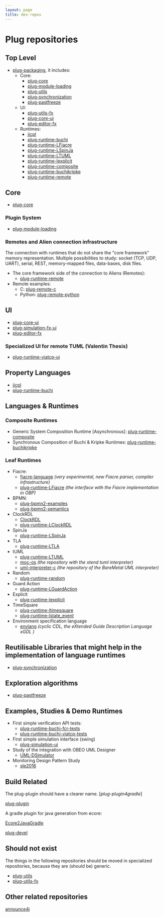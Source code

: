 ```yaml
---
layout: page
title: dev-repos
---
```


# Plug repositories

## Top Level

- [plug-packaging](https://github.com/plug-obp/plug-packaging.git), it includes:
    - Core:
        - [plug-core](https://bitbucket.org/plug-team/plug-core.git)
        - [plug-module-loading](https://bitbucket.org/plug-team/plug-module-loading)
        - [plug-utils](https://bitbucket.org/plug-team/plug-utils)
        - [plug-synchronization](https://bitbucket.org/plug-team/plug-synchronization)
        - [plug-pastfreeze](https://bitbucket.org/plug-team/plug-pastfreeze)
    - UI:
        - [plug-utils-fx](https://bitbucket.org/plug-team/plug-utils-fx)
        - [plug-core-ui](https://bitbucket.org/plug-team/plug-core-ui)
        - [plug-editor-fx](https://bitbucket.org/plug-team/plug-editor-fx.git)
    - Runtimes:
        - [jicpl](https://bitbucket.org/plug-team/jicpl.git)
        - [plug-runtime-buchi](https://bitbucket.org/plug-team/plug-runtime-buchi)
        - [plug-runtime-LFiacre](https://bitbucket.org/plug-team/plug-runtime-LFiacre)
        - [plug-runtime-LSpinJa](https://bitbucket.org/plug-team/plug-runtime-LSpinJa)
        - [plug-runtime-LTUML](https://bitbucket.org/plug-team/plug-runtime-LTUML)
        - [plug-runtime-lexplicit](https://bitbucket.org/plug-team/plug-runtime-lexplicit)
        - [plug-runtime-composite](https://bitbucket.org/plug-team/plug-runtime-composite)
        - [plug-runtime-buchikripke](https://bitbucket.org/plug-team/plug-runtime-buchikripke)
        - [plug-runtime-remote](https://github.com/plug-obp/plug-runtime-remote.git)

## Core

- [plug-core](https://bitbucket.org/plug-team/plug-core.git)

### Plugin System

- [plug-module-loading](https://bitbucket.org/plug-team/plug-module-loading)

### Remotes and Alien connection infrastructure

The connection with runtimes that do not share the "core framework" memory representation.
Multiple possibilities to study: socket (TCP, UDP, UART), serial, REST, memory-mapped files, data-bases, disk files.

- The core framework side of the connection to Aliens (Remotes):
    - [plug-runtime-remote](https://github.com/plug-obp/plug-runtime-remote.git)
- Remote examples:
    - C: [plug-remote-c](https://github.com/plug-obp/plug-remote-c.git)
    - Python: [plug-remote-python](https://github.com/plug-obp/plug-remote-python.git)

## UI

- [plug-core-ui](https://bitbucket.org/plug-team/plug-core-ui)
- [plug-simulation-fx-ui](https://bitbucket.org/plug-team/plug-simulation-fx-ui)
- [plug-editor-fx](https://bitbucket.org/plug-team/plug-editor-fx.git)

### Specialized UI for remote TUML (Valentin Thesis)

- [plug-runtime-viatcp-ui](https://bitbucket.org/plug-team/plug-runtime-viatcp-ui)

## Property Languages

- [jicpl](https://bitbucket.org/plug-team/jicpl.git)
- [plug-runtime-buchi](https://bitbucket.org/plug-team/plug-runtime-buchi)

## Languages & Runtimes

### Composite Runtimes

- Generic System Composition Runtime [Asynchronous]: [plug-runtime-composite](https://bitbucket.org/plug-team/plug-runtime-composite)
- Synchronous Composition of Buchi & Kripke Runtimes: [plug-runtime-buchikripke](https://bitbucket.org/plug-team/plug-runtime-buchikripke)

### Leaf Runtimes

- Fiacre: 
    - [fiacre-language](https://bitbucket.org/CipT/fiacre-language.git) *(very experimental, new Fiacre parser, compiler infrastructure)*
    - [plug-runtime-LFiacre](https://bitbucket.org/plug-team/plug-runtime-LFiacre) *(the interface with the Fiacre implementation in OBP)*
- BPMN:
    - [plug-bpmn2-examples](https://github.com/plug-obp/plug-bpmn2-examples.git)
    - [plug-bpmn2-semantics](https://github.com/plug-obp/plug-bpmn2-semantics.git)
- ClockRDL
    - [ClockRDL](https://github.com/teodorov/ClockRDL.git)
    - [plug-runtime-LClockRDL](https://bitbucket.org/plug-team/plug-runtime-LClockRDL)
- SpinJa
    - [plug-runtime-LSpinJa](https://bitbucket.org/plug-team/plug-runtime-LSpinJa)
- TLA
    - [plug-runtime-LTLA](https://bitbucket.org/plug-team/plug-runtime-LTLA)
- tUML
    - [plug-runtime-LTUML](https://bitbucket.org/plug-team/plug-runtime-LTUML)
    - [moc-os](http://trame.eseo.fr/git/moc-os/) *(the repository with the xtend tuml interpreter)*
    - [uml-interpreter-c](http://trame.eseo.fr/git/uml-interpreter-c/) *(the repository of the BareMetal UML interpreter)*
- Random
    - [plug-runtime-random](https://bitbucket.org/plug-team/plug-runtime-random)
- Guard Action
    - [plug-runtime-LGuardAction](https://bitbucket.org/plug-team/plug-runtime-LGuardAction)
- Explicit
    - [plug-runtime-lexplicit](https://bitbucket.org/plug-team/plug-runtime-lexplicit)
- TimeSquare
    - [plug-runtime-ltimesquare](https://bitbucket.org/plug-team/plug-runtime-ltimesquare)
    - [plug-runtime-lstate_event](https://github.com/plug-obp/plug-runtime-lstate_event.git)
- Environment specification language
    - [envlang](https://bitbucket.org/CipT/envlang.git) *(cyclic CDL, the eXtended Guide Description Language xGDL )*

## Reutilisable Libraries that might help in the implementation of language runtimes

- [plug-synchronization](https://bitbucket.org/plug-team/plug-synchronization)

## Exploration algorithms

- [plug-pastfreeze](https://bitbucket.org/plug-team/plug-pastfreeze)

## Examples, Studies & Demo Runtimes

- First simple verification API tests:
    - [plug-runtime-buchi-fcr-tests](https://bitbucket.org/plug-team/plug-runtime-buchi-fcr-tests.git)
    - [plug-runtime-buchi-viatcp-tests](https://github.com/plug-obp/plug-runtime-buchi-viatcp-tests.git)
- First simple simulation interface (swing)
    - [plug-simulation-ui](https://bitbucket.org/plug-team/plug-simulation-ui)
- Study of the integration with OBEO UML Designer
    - [UML-DSimulator](https://github.com/teodorov/UML-DSimulator.git)
- Monitoring Design Pattern Study
    - [sle2016](https://github.com/teodorov/sle2016.git)

## Build Related

The plug-plugin should have a clearer name. [*plug-plugin4gradle*]

[plug-plugin](https://github.com/plug-obp/plug-plugin.git)

A gradle plugin for java generation from ecore:

[Ecore2JavaGradle](https://github.com/teodorov/Ecore2JavaGradle.git)

[plug-devel](https://bitbucket.org/plug-team/plug-devel)

## Should not exist

The things in the following repositories should be moved in specialized repositories, because they are (should be) generic.

- [plug-utils](https://bitbucket.org/plug-team/plug-utils)
- [plug-utils-fx](https://bitbucket.org/plug-team/plug-utils-fx)

## Other related repositories

[announce4j](https://github.com/teodorov/announce4j.git)
